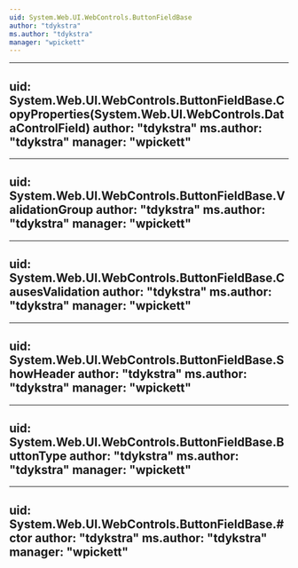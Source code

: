 ```yaml
---
uid: System.Web.UI.WebControls.ButtonFieldBase
author: "tdykstra"
ms.author: "tdykstra"
manager: "wpickett"
---
```


---
uid: System.Web.UI.WebControls.ButtonFieldBase.CopyProperties(System.Web.UI.WebControls.DataControlField)
author: "tdykstra"
ms.author: "tdykstra"
manager: "wpickett"
---

---
uid: System.Web.UI.WebControls.ButtonFieldBase.ValidationGroup
author: "tdykstra"
ms.author: "tdykstra"
manager: "wpickett"
---

---
uid: System.Web.UI.WebControls.ButtonFieldBase.CausesValidation
author: "tdykstra"
ms.author: "tdykstra"
manager: "wpickett"
---

---
uid: System.Web.UI.WebControls.ButtonFieldBase.ShowHeader
author: "tdykstra"
ms.author: "tdykstra"
manager: "wpickett"
---

---
uid: System.Web.UI.WebControls.ButtonFieldBase.ButtonType
author: "tdykstra"
ms.author: "tdykstra"
manager: "wpickett"
---

---
uid: System.Web.UI.WebControls.ButtonFieldBase.#ctor
author: "tdykstra"
ms.author: "tdykstra"
manager: "wpickett"
---
